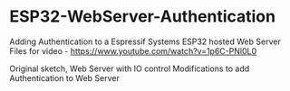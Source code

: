 # ESP32-WebServer-Authentication
Adding Authentication to a Espressif Systems ESP32 hosted Web Server
Files for video - https://www.youtube.com/watch?v=1p6C-PNl0L0

Original sketch, Web Server with IO control
Modifications to add Authentication to Web Server
